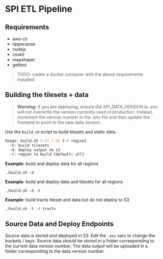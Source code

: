 # SPI ETL Pipeline

## Requirements

- aws-cli
- tippecanoe
- nodejs
- csvkit
- mapshaper
- gettext

> TODO: create a docker container with the above requirements installed

## Building the tilesets + data

> **Warning:** if you are deploying, ensure the SPI_DATA_VERSION in .env will not overwrite the version currently used in production. Instead, increment the version number in the .env file and then update the frontend to point to the new data version.

Use the `build.sh` script to build tilesets and static data.

```sh
Usage: build.sh [-t] [-d] [-r region]
  -t: build tilesets
  -d: deploy output to s3
  -r: region to build (default: all)
```

**Example:** build and deploy data for all regions

```
./build.sh -d
```

**Example:** build and deploy data and tilesets for all regions

```
./build.sh -d -t
```

**Example:** build tracts tileset and data but do not deploy to S3

```
./build.sh -t -r tracts
```

## Source Data and Deploy Endpoints

Source data is stored and deployed in S3. Edit the `.env` vars to change the buckets / keys. Source data should be stored in a folder corresponding to the current data version number. The data output will be uploaded in a folder corresponding to the data version number.

